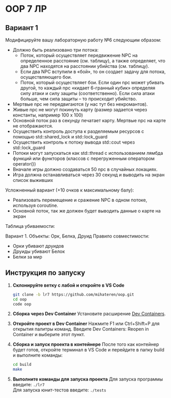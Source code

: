 # OOP 7 ЛР

## Вариант 1
Модифицируйте вашу лабораторную работу №6 следующим образом: 
- Должно быть реализовано три потока: 
  - Поток, который осуществляет передвижение NPC на определенное расстояние (см. таблицу), а также определяет, что два NPC находятся на расстоянии убийства (см. таблицу). 
  - Если два NPC вступили в «бой», то он создает задачу для потока, осуществляющего бои. 
  - Поток, который осуществляет бои. Если один npc может убивать другой, то каждый npc «кидает 6-гранный кубик» определяя силу атаки и силу защиты (соответственно). Если сила атаки больше, чем сила защиты – то происходит убийство. 
 - Мертвые npc не передвигаются (у нас тут без некромантов). 
 - Живые npc не могут покинуть карту (размер задается через константы, например 100  x 100) 
 - Основной поток раз в секунду печатает карту. Мертвые npc на карте не отображаются. 
 - Осуществить контроль доступа к разделяемым ресурсов с помощью std::shared_lock и std::lock_guard 
 - Осуществить контроль к потоку вывода std::cout через std::lock_guard 
 - Потоки могут запускаться как std::thread с использованием лямбда функций или функторов (классов с перегруженным оператором operator()) 
 - Вначале игры должно создаваться 50 npc в случайных локациях. 
 - Игра должна останавливаться через 30 секунд и выводить на экран список выживших 

Усложненный вариант (+10 очков к максимальному балу): 
 - Реализовать перемещение и сражение NPC в одном потоке, используя coroutine. 
 - Основной поток, так же должен будет выводить данные о карте на экран

Таблица убиваемости:


Вариант 1. 
Объекты: Орк, Белка, Друид
Правило совместимости: 
 - Орки убивают друидов  
 - Друиды убивают Белок 
 - Белки за мир 

## Инструкция по запуску
1. **Склонируйте ветку с лабой и откройте в VS Code**
    ```bash
   git clone -b lr7 https://github.com/mihateren/oop.git
   cd oop
   code oop
    ```
2. **Сборка через Dev Container**
    Установите расширение [Dev Containers](vscode:extension/ms-vscode-remote.remote-containers).
    
3. **Откройте проект в Dev Container**
    Нажмите F1 или Ctrl+Shift+P для открытия палитры команд.
    Введите Dev Containers: Reopen in Container и выберите этот пункт.

4. **Сборка и запуск проекта в контейнере**
    После того как контейнер будет готов, откройте терминал в VS Code и перейдите в папку build и выполните команды:
    ```bash
    cd build
    make
    ```
5. **Выполните команды для запуска проекта**
    Для запуска программы введите:
        ```
        ./lr7
        ```\
    Для запуска юнит-тестов введите:
        ```
        ./tests
        ```